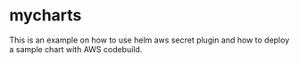 # mycharts
This is an example on how to use helm aws secret plugin and how to deploy a sample chart with AWS codebuild.
